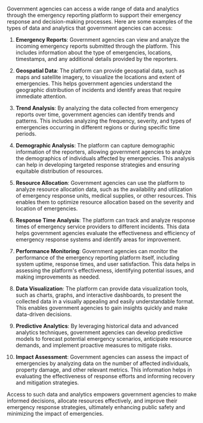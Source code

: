 Government agencies can access a wide range of data and analytics through the emergency reporting platform to support their emergency response and decision-making processes. Here are some examples of the types of data and analytics that government agencies can access:

1. **Emergency Reports**: Government agencies can view and analyze the incoming emergency reports submitted through the platform. This includes information about the type of emergencies, locations, timestamps, and any additional details provided by the reporters.

2. **Geospatial Data**: The platform can provide geospatial data, such as maps and satellite imagery, to visualize the locations and extent of emergencies. This helps government agencies understand the geographic distribution of incidents and identify areas that require immediate attention.

3. **Trend Analysis**: By analyzing the data collected from emergency reports over time, government agencies can identify trends and patterns. This includes analyzing the frequency, severity, and types of emergencies occurring in different regions or during specific time periods.

4. **Demographic Analysis**: The platform can capture demographic information of the reporters, allowing government agencies to analyze the demographics of individuals affected by emergencies. This analysis can help in developing targeted response strategies and ensuring equitable distribution of resources.

5. **Resource Allocation**: Government agencies can use the platform to analyze resource allocation data, such as the availability and utilization of emergency response units, medical supplies, or other resources. This enables them to optimize resource allocation based on the severity and location of emergencies.

6. **Response Time Analysis**: The platform can track and analyze response times of emergency service providers to different incidents. This data helps government agencies evaluate the effectiveness and efficiency of emergency response systems and identify areas for improvement.

7. **Performance Monitoring**: Government agencies can monitor the performance of the emergency reporting platform itself, including system uptime, response times, and user satisfaction. This data helps in assessing the platform's effectiveness, identifying potential issues, and making improvements as needed.

8. **Data Visualization**: The platform can provide data visualization tools, such as charts, graphs, and interactive dashboards, to present the collected data in a visually appealing and easily understandable format. This enables government agencies to gain insights quickly and make data-driven decisions.

9. **Predictive Analytics**: By leveraging historical data and advanced analytics techniques, government agencies can develop predictive models to forecast potential emergency scenarios, anticipate resource demands, and implement proactive measures to mitigate risks.

10. **Impact Assessment**: Government agencies can assess the impact of emergencies by analyzing data on the number of affected individuals, property damage, and other relevant metrics. This information helps in evaluating the effectiveness of response efforts and informing recovery and mitigation strategies.

Access to such data and analytics empowers government agencies to make informed decisions, allocate resources effectively, and improve their emergency response strategies, ultimately enhancing public safety and minimizing the impact of emergencies.